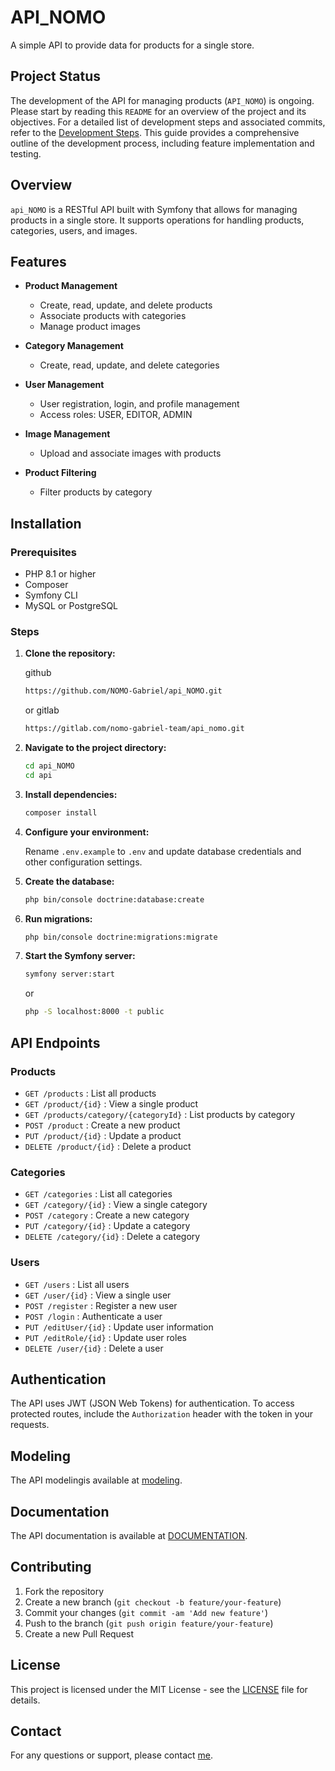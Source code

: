 # API_NOMO

A simple API to provide data for products for a single store.

## Project Status

The development of the API for managing products (`API_NOMO`) is ongoing. Please start by reading this `README` for an overview of the project and its objectives. For a detailed list of development steps and associated commits, refer to the [Development Steps](/about/3-DevelopmentGuide/Readme.md). This guide provides a comprehensive outline of the development process, including feature implementation and testing.


## Overview

`api_NOMO` is a RESTful API built with Symfony that allows for managing products in a single store. It supports operations for handling products, categories, users, and images. 

## Features

- **Product Management**
  - Create, read, update, and delete products
  - Associate products with categories
  - Manage product images

- **Category Management**
  - Create, read, update, and delete categories

- **User Management**
  - User registration, login, and profile management
  - Access roles: USER, EDITOR, ADMIN

- **Image Management**
  - Upload and associate images with products

- **Product Filtering**
  - Filter products by category

## Installation

### Prerequisites

- PHP 8.1 or higher
- Composer
- Symfony CLI
- MySQL or PostgreSQL

### Steps

1. **Clone the repository:**

    github
    ```bash
    https://github.com/NOMO-Gabriel/api_NOMO.git
    ```
    or gitlab
     ```bash
     https://gitlab.com/nomo-gabriel-team/api_nomo.git
    ```
   

2. **Navigate to the project directory:**

    ```bash
    cd api_NOMO
    cd api
    ```

3. **Install dependencies:**

    ```bash
    composer install
    ```

4. **Configure your environment:**

    Rename `.env.example` to `.env` and update database credentials and other configuration settings.

5. **Create the database:**

    ```bash
    php bin/console doctrine:database:create
    ```

6. **Run migrations:**

    ```bash
    php bin/console doctrine:migrations:migrate
    ```

7. **Start the Symfony server:**

    ```bash
    symfony server:start
    ```
    or 
    ```bash
   php -S localhost:8000 -t public
    ```

## API Endpoints

### Products

- `GET /products` : List all products
- `GET /product/{id}` : View a single product
- `GET /products/category/{categoryId}` : List products by category
- `POST /product` : Create a new product
- `PUT /product/{id}` : Update a product
- `DELETE /product/{id}` : Delete a product

### Categories

- `GET /categories` : List all categories
- `GET /category/{id}` : View a single category
- `POST /category` : Create a new category
- `PUT /category/{id}` : Update a category
- `DELETE /category/{id}` : Delete a category

### Users

- `GET /users` : List all users
- `GET /user/{id}` : View a single user
- `POST /register` : Register a new user
- `POST /login` : Authenticate a user
- `PUT /editUser/{id}` : Update user information
- `PUT /editRole/{id}` : Update user roles
- `DELETE /user/{id}` : Delete a user

## Authentication

The API uses JWT (JSON Web Tokens) for authentication. To access protected routes, include the `Authorization` header with the token in your requests.

## Modeling
The API modelingis available at [modeling](/about/1-Modeling/modeling.md).


## Documentation

The API documentation is available at [DOCUMENTATION](/about/DOCUMENTATION/Readme.md).

## Contributing

1. Fork the repository
2. Create a new branch (`git checkout -b feature/your-feature`)
3. Commit your changes (`git commit -am 'Add new feature'`)
4. Push to the branch (`git push origin feature/your-feature`)
5. Create a new Pull Request

## License

This project is licensed under the MIT License - see the [LICENSE](/License.txt) file for details.

## Contact

For any questions or support, please contact [me](mailto:gabriel.nomo@facsciences-uy1.cm).
